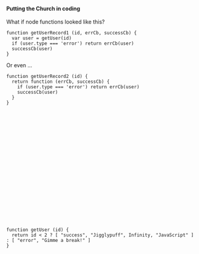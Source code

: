 #### Putting the Church in coding
What if node functions looked like this?

```
function getUserRecord1 (id, errCb, successCb) {
  var user = getUser(id)
  if (user.type === 'error') return errCb(user)
  successCb(user)
}
```
Or even ...

```
function getUserRecord2 (id) {
  return function (errCb, successCb) {
    if (user.type === 'error') return errCb(user)
    successCb(user)
  }
}
```

```






















function getUser (id) {
  return id < 2 ? [ "success", "Jigglypuff", Infinity, "JavaScript" ] : [ "error", "Gimme a break!" ]
}
```
